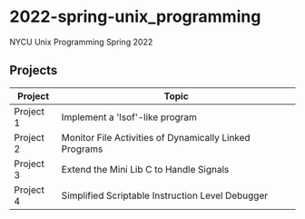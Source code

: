 # 2022-spring-unix_programming
NYCU Unix Programming Spring 2022

## Projects
|Project|Topic|
|---|---|
|Project 1|Implement a 'lsof'-like program|
|Project 2|Monitor File Activities of Dynamically Linked Programs|
|Project 3|Extend the Mini Lib C to Handle Signals|
|Project 4|Simplified Scriptable Instruction Level Debugger|
